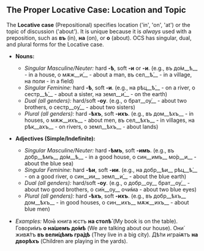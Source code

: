 ## The Proper Locative Case: Location and Topic

The __Locative case__ (Prepositional) specifies location ('in', 'on', 'at') or the topic of discussion ('about'). It is unique because it is _always_ used with a preposition, such as __въ__ (in), __на__ (on), or __о__ (about). OCS has singular, dual, and plural forms for the Locative case.

*   __Nouns:__
    
    *   _Singular Masculine/Neuter:_ hard __-ѣ__, soft __-и__ or __-и__. (e.g., въ до́м__ѣ__ - in a house, о мѫж__и́__ - about a man, въ сел__ѣ́__ - in a village, на поли - in a field)
    *   _Singular Feminine:_ hard __-ѣ__, soft __-и__. (e.g., на рѣц__ѣ́__ - on a river, о сестр__ѣ́__ - about a sister, на земл__и́__ - on the earth)
    *   _Dual (all genders):_ hard/soft __-оу__. (e.g., о брат__оу́__ - about two brothers, о сестр__оу́__ - about two sisters)
    *   _Plural (all genders):_ hard __-ѣхъ__, soft __-ихъ__. (e.g., въ дом__ѣхъ__ - in houses, о мѫж__ихъ__ - about men, въ сел__ѣхъ__ - in villages, на рѣк__ахъ__ - on rivers, о земл__ѣхъ__ - about lands)
    
    
    
*   __Adjectives (Simple/Indefinite):__
    
    *   _Singular Masculine/Neuter:_ hard __-ѣмъ__, soft __-имъ__. (e.g., въ добр__ѣмъ__ до́м__ѣ__ - in a good house, о син__имъ__ мо́р__и__ - about the blue sea)
    *   _Singular Feminine:_ hard __-ѣи__, soft __-ии__. (e.g., на добр__ѣи__ рѣц__ѣ́__ - on a good river, о син__ии__ земл__и́__ - about the blue earth)
    *   _Dual (all genders):_ hard/soft __-оу__. (e.g., о добр__оу__ брат__оу́__ - about two good brothers, о си́н__оу__ очи́ма - about two blue eyes)
    *   _Plural (all genders):_ hard __-ѣхъ__, soft __-ихъ__. (e.g., въ добр__ѣхъ__ дом__ѣхъ__ - in good houses, о син__ихъ__ мѫж__ихъ__ - about blue men)
    
    
    
*   _Examples:_ Моꙗ́ книга ѥстъ __на столѣ́__ (My book is on the table). Говори́мъ __о на́шемъ до́мѣ__ (We are talking about our house). Они́ живѫ́тъ __въ вели́цѣмъ гра́дѣ__ (They live in a big city). Дѣ́ти игра́ѭтъ __на дворѣхъ__ (Children are playing in the yards).